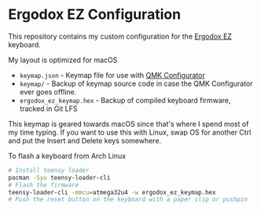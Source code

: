 # Ergodox EZ Configuration

This repository contains my custom configuration for the [Ergodox EZ](https://ergodox-ez.com/) keyboard. 

My layout is optimized for macOS

- `keymap.json` - Keymap file for use with [QMK Configurator](https://config.qmk.fm/#/ergodox_ez/LAYOUT_ergodox)
- `keymap/` - Backup of keymap source code in case the QMK Configurator ever goes offline.
- `ergodox_ez_keymap.hex` - Backup of compiled keyboard firmware, tracked in Git LFS

This keymap is geared towards macOS since that's where I spend most of my time typing. If you want to use this with Linux, swap OS for another Ctrl and put the Insert and Delete keys somewhere.

To flash a keyboard from Arch Linux

```bash
# Install teensy loader
pacman -Syu teensy-loader-cli
# Flash the firmware
teensy-loader-cli -mmcu=atmega32u4 -w ergodox_ez_keymap.hex
# Push the reset button on the keyboard with a paper clip or pushpin
```
